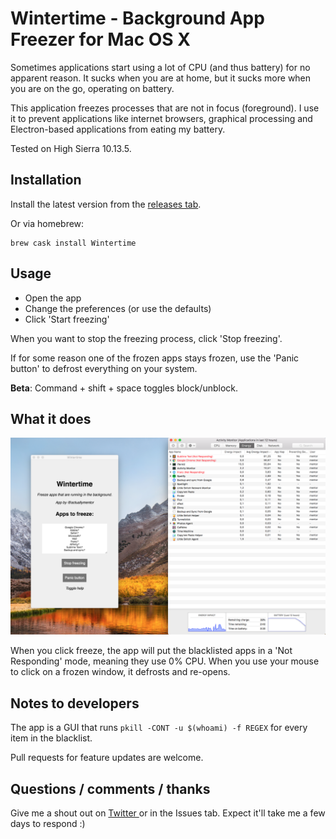 # Wintertime - Background App Freezer for Mac OS X

Sometimes applications start using a lot of CPU (and thus battery) for no apparent reason. It sucks when you are at home, but it sucks more when you are on the go, operating on battery.

This application freezes processes that are not in focus (foreground). I use it to prevent applications like internet browsers, graphical processing and Electron-based applications from eating my battery.

Tested on High Sierra 10.13.5.

## Installation

Install the latest version from the [releases tab]( https://github.com/actuallymentor/wintertime-mac-background-freezer/releases ). 

Or via homebrew:

```shell
brew cask install Wintertime
```

## Usage

- Open the app
- Change the preferences (or use the defaults)
- Click 'Start freezing'

When you want to stop the freezing process, click 'Stop freezing'.

If for some reason one of the frozen apps stays frozen, use the 'Panic button' to defrost everything on your system.

**Beta**: Command + shift + space toggles block/unblock.

## What it does

![ App Demo ]( ./src/demo.png )

When you click freeze, the app will put the blacklisted apps in a 'Not Responding' mode, meaning they use 0% CPU. When you use your mouse to click on a frozen window, it defrosts and re-opens.


## Notes to developers

The app is a GUI that runs `pkill -CONT -u $(whoami) -f REGEX` for every item in the blacklist.

Pull requests for feature updates are welcome.

## Questions / comments / thanks

Give me a shout out on [ Twitter ]( https://twitter.com/actuallymentor ) or in the Issues tab. Expect it'll take me a few days to respond :)